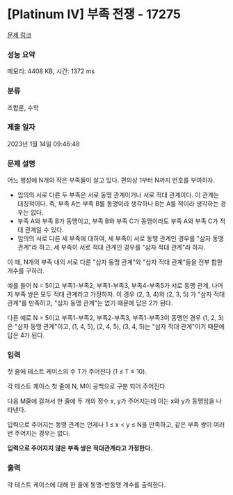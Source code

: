 # [Platinum IV] 부족 전쟁 - 17275 

[문제 링크](https://www.acmicpc.net/problem/17275) 

### 성능 요약

메모리: 4408 KB, 시간: 1372 ms

### 분류

조합론, 수학

### 제출 일자

2023년 1월 14일 09:46:48

### 문제 설명

<p>어느 행성에 N개의 작은 부족들이 살고 있다. 편의상 1부터 N까지 번호를 부여하자.</p>

<ul>
	<li>임의의 서로 다른 두 부족은 서로 동맹 관계이거나 서로 적대 관계이다. 이 관계는 대칭적이다. 즉, 부족 A는 부족 B를 동맹이라 생각하나 B는 A를 적이라 생각하는 경우는 없다.</li>
	<li>부족 A와 부족 B가 동맹이고, 부족 B와 부족 C가 동맹이라도 부족 A와 부족 C가 적대 관계일 수 있다.</li>
	<li>임의의 서로 다른 세 부족에 대하여, 세 부족이 서로 동맹 관계인 경우를 "삼자 동맹 관계"라 하고, 세 부족이 서로 적대 관계인 경우를 "삼자 적대 관계"라 하자.</li>
</ul>

<p>이 때, N개의 부족 내의 서로 다른 "삼자 동맹 관계"와 "삼자 적대 관계"들을 전부 합한 개수를 구하라.</p>

<p>예를 들어 N = 5이고 부족1-부족2, 부족1-부족3, 부족4-부족5가 서로 동맹 관계, 나머지 부족 쌍은 모두 적대 관계라고 가정하자. 이 경우 (2, 3, 4)와 (2, 3, 5) 가 "삼자 적대 관계"를 만족하고, "삼자 동맹 관계"는 없기 때문에 답은 2가 된다.</p>

<p>다른 예로 N = 5이고 부족1-부족2, 부족2-부족3, 부족1-부족3이 동맹인 경우 (1, 2, 3)은 "삼자 동맹 관계"이고, (1, 4, 5), (2, 4, 5), (3, 4, 5)는 "삼자 적대 관계"이기 때문에 답은 4가 된다.</p>

### 입력 

 <p>첫 줄에 테스트 케이스의 수 T가 주어진다 (1 ≤ T ≤ 10).</p>

<p>각 테스트 케이스 첫 줄에 N, M이 공백으로 구분 되어 주어진다.</p>

<p>다음 M줄에 걸쳐서 한 줄에 두 개의 정수 x, y가 주어지는데 이는 x와 y가 동맹임을 나타낸다.</p>

<p>입력으로 주어지는 동맹 관계는 언제나 1 ≤ x < y ≤ N을 만족하고, 같은 부족 쌍이 여러 번 주어지는 경우는 없다.</p>

<p><strong>입력으로 주어지지 않은 부족 쌍은 적대관계라고 가정한다.</strong></p>

### 출력 

 <p>각 테스트 케이스에 대해 한 줄에 동맹-반동맹 계수를 출력한다.</p>

